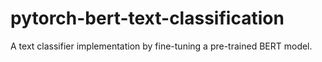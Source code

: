 # pytorch-bert-text-classification
A text classifier implementation by fine-tuning a  pre-trained BERT model.
